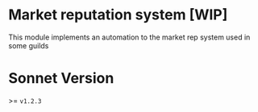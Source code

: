 # Market reputation system \[WIP]
This module implements an automation to the market rep system used in some guilds
# Sonnet Version
 \>= `v1.2.3`
